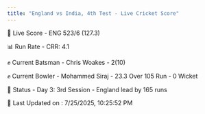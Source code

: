 ```yaml
---
title: "England vs India, 4th Test - Live Cricket Score"
---
```


🔴 Live Score - ENG 523/6 (127.3)  

📊 Run Rate - CRR: 4.1  

✊ Current Batsman - Chris Woakes - 2(10)  

✊ Current Bowler - Mohammed Siraj - 23.3 Over 105 Run - 0 Wicket  

📑 Status - Day 3: 3rd Session - England lead by 165 runs

📝 Last Updated on : 7/25/2025, 10:25:52 PM  

